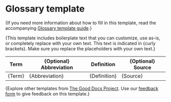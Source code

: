 # Glossary template
{If you need more information about how to fill in this template, read the accompanying [Glossary template guide](https://gitlab.com/tgdp/templates/-/blob/main/glossary/guide-glossary.md).}

{This template includes boilerplate text that you can customize, use as-is, or completely replace with your own text. This text is indicated in {curly brackets}. Make sure you replace the placeholders with your own text.}

| Term | {Optional} Abbreviation | Definition | {Optional} Source |
| --- | --- | --- | --- |
|   {Term}  |  {Abbreviation}   |  {Definition}   |   {Source}   |

{Explore other templates from [The Good Docs Project](https://gitlab.com/tgdp/templates). Use our [feedback form](https://thegooddocsproject.dev/feedback/) to give feedback on this template.}